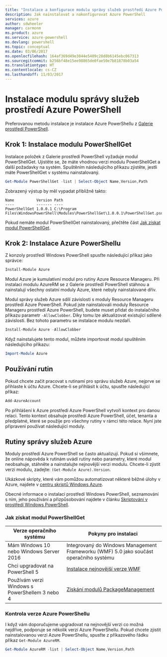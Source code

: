 ```yaml
---
title: "Instalace a konfigurace modulu správy služeb prostředí Azure PowerShell | Dokumentace Microsoftu"
description: Jak nainstalovat a nakonfigurovat Azure PowerShell
services: azure
author: sdwheeler
manager: carmonm
ms.product: azure
ms.service: azure-powershell
ms.devlang: powershell
ms.topic: conceptual
ms.date: 03/06/2017
ms.openlocfilehash: 164af369d49e3044e5409c28d8b6145ebc067313
ms.sourcegitcommit: b256bf48e15ee98865de0fae50e7b81878b03a54
ms.translationtype: HT
ms.contentlocale: cs-CZ
ms.lasthandoff: 11/03/2017
---
```

# <a name="installing-the-azure-powershell-service-management-module"></a>Instalace modulu správy služeb prostředí Azure PowerShell

Preferovanou metodu instalace je instalace Azure PowerShellu z [Galerie prostředí PowerShell](https://www.powershellgallery.com/).

## <a name="step-1-install-powershellget"></a>Krok 1: Instalace modulu PowerShellGet

Instalace položek z Galerie prostředí PowerShell vyžaduje modul PowerShellGet. Ujistěte se, že máte vhodnou verzi modulu PowerShellGet a další požadavky na systém. Spuštěním následujícího příkazu zjistěte, jestli máte PowerShellGet v systému nainstalovaný.

```powershell
Get-Module PowerShellGet -list | Select-Object Name,Version,Path
```

Zobrazený výstup by měl vypadat přibližně takto:

```
Name          Version Path
----          ------- ----
PowerShellGet 1.0.0.1 C:\Program Files\WindowsPowerShell\Modules\PowerShellGet\1.0.0.1\PowerShellGet.psd1
```

Pokud nemáte modul PowerShellGet nainstalovaný, přečtěte část [Jak získat modul PowerShellGet](#how-to-get-powershellget).

## <a name="step-2-install-azure-powershell"></a>Krok 2: Instalace Azure PowerShellu

Z konzoly prostředí Windows PowerShell spusťte následující příkaz jako správce:

```powershell
Install-Module Azure
```

Modul Azure je kumulativní modul pro rutiny Azure Resource Manageru. Při instalaci modulu AzureRM se z Galerie prostředí PowerShell stáhnou a nainstalují všechny ostatní moduly Azure, které nebyly nainstalované dřív.

Modul správy služeb Azure sdílí závislosti s moduly Resource Manageru prostředí Azure PowerShell. Pokud jste nainstalovali moduly Resource Manageru prostředí Azure PowerShell, budete muset přidat do instalačního příkazu parametr `-AllowClobber`. Díky tomu lze aktualizovat existující sdílené závislosti. Bez tohoto parametru se instalace modulu nezdaří.

```powershell
Install-Module Azure -AllowClobber
```

Když nainstalujete tento modul, můžete importovat modul spuštěním následujícího příkazu:

```powershell
Import-Module Azure
```

## <a name="to-use-the-cmdlets"></a>Používání rutin

Pokud chcete začít pracovat s rutinami pro správu služeb Azure, nejprve se přihlaste k účtu Azure. Chcete-li se přihlásit k účtu, spusťte následující příkaz:

```powershell
Add-AzureAccount
```

Po přihlášení k Azure prostředí Azure PowerShell vytvoří kontext pro danou relaci. Tento kontext obsahuje prostředí Azure PowerShell, účet, tenanta a předplatné, které se použije pro všechny rutiny v rámci této relace. Nyní jste připraveni používat následující moduly.

## <a name="azure-service-management-cmdlets"></a>Rutiny správy služeb Azure

Moduly prostředí Azure PowerShell se často aktualizují. Pokud si všimnete, že online nápověda k rutinám uvádí rutiny nebo parametry, které modul neobsahuje, stáhněte a nainstalujte nejnovější verzi modulu. Chcete-li zjistit verzi modulu, zadejte: `(Get-Module Azure).Version`.

Ukázkové skripty, které vám pomůžou automatizovat některé běžné úlohy v Azure, najdete v [centru skriptů Windows Azure](http://www.windowsazure.com/documentation/scripts/).

Obecné informace o instalaci prostředí Windows PowerShell, seznamování s ním, jeho používání a přizpůsobování najdete v článku [Skriptování v prostředí Windows PowerShell](http://go.microsoft.com/fwlink/p/?linkid=320210).

### <a name="how-to-get-powershellget"></a>Jak získat modul PowerShellGet

|Verze operačního systému|Pokyny pro instalaci|
|---|---|
|Mám Windows 10 nebo Windows Server 2016|Integrovaný do Windows Management Frameworku (WMF) 5.0 jako součást operačního systému|
|Chci upgradovat na PowerShell 5|[Instalace nejnovější verze WMF](https://www.microsoft.com/en-us/download/details.aspx?id=54616)|
|Používám verzi Windows s PowerShellem 3 nebo 4|[Získání modulů PackageManagement](http://go.microsoft.com/fwlink/?LinkID=746217)|

<a id="helpmechoose"></a>
### <a name="checking-the-version-of-azure-powershell"></a>Kontrola verze Azure PowerShellu

I když vám doporučujeme upgradovat na nejnovější verzi co možná nejdříve, podporuje se několik verzí Azure PowerShellu. Pokud chcete zjistit nainstalovanou verzi Azure PowerShellu, spusťte z příkazového řádku příkaz `Get-Module AzureRM`.

```powershell
Get-Module AzureRM -list | Select-Object Name,Version,Path
```
